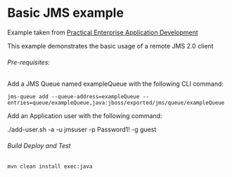 Basic JMS example
=====================================
Example taken from [Practical Enterprise Application Development](http://www.itbuzzpress.com/ebooks/java-ee-7-development-on-wildfly.html)

This example demonstrates the basic usage of a remote JMS 2.0 client

###### Pre-requisites:
Add a JMS Queue named exampleQueue with the following CLI command:

``` 
jms-queue add --queue-address=exampleQueue --entries=queue/exampleQueue,java:jboss/exported/jms/queue/exampleQueue
```
Add an Application user with the following command:

./add-user.sh -a -u jmsuser -p Password1! -g guest

###### Build Deploy and Test
```shell
mvn clean install exec:java  
```



